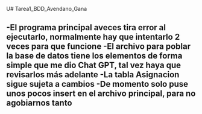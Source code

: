 U# Tarea1_BDD_Avendano_Gana

-El programa principal aveces tira error al ejecutarlo, normalmente hay que intentarlo 2 veces para que funcione
-El archivo para poblar la base de datos tiene los elementos de forma simple que me dio Chat GPT, tal vez haya que revisarlos más adelante
-La tabla Asignacion sigue sujeta a cambios
-De momento solo puse unos pocos insert en el archivo principal, para no agobiarnos tanto
-